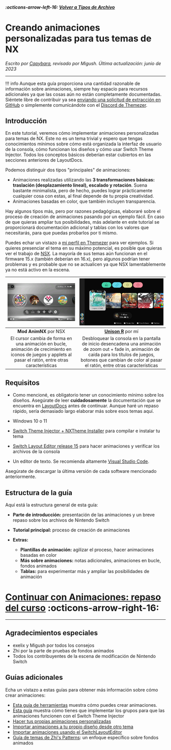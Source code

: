 ##### :octicons-arrow-left-16: [Volver a Tipos de Archivo](../filetypes.md)

# Creando animaciones personalizadas para tus temas de NX
_Escrito por [Capybara](https://themezer.net/creators/382997176307154945), revisado por Migush. Última actualización: junio de 2023_

---

!!! info
      Aunque esta guía proporciona una cantidad razonable de información sobre animaciones, siempre hay espacio para recursos adicionales ya que las cosas aún no están completamente documentadas. Siéntete libre de contribuir ya sea [enviando una solicitud de extracción en GitHub](https://github.com/ThemezerNX/LayoutDocs) o simplemente comunicándote con el [Discord de Themezer](https://discord.com/invite/nnm8wyM).

## Introducción

En este tutorial, veremos cómo implementar animaciones personalizadas para temas de NX. Este no es un tema trivial y espero que tengas conocimientos mínimos sobre cómo está organizada la interfaz de usuario de la consola, cómo funcionan los diseños y cómo usar Switch Theme Injector. Todos los conceptos básicos deberían estar cubiertos en las secciones anteriores de LayoutDocs.

Podemos distinguir dos tipos "principales" de animaciones:

- Animaciones realizadas utilizando las **3 transformaciones básicas: traslación (desplazamiento lineal), escalado y rotación**. Suena bastante minimalista, pero de hecho, puedes lograr prácticamente cualquier cosa con estas, al final depende de tu propia creatividad.
- Animaciones basadas en color, que también incluyen transparencia.

Hay algunos tipos más, pero por razones pedagógicas, elaboraré sobre el proceso de creación de animaciones pasando por un ejemplo fácil. En caso de que quieras ampliar tus posibilidades, más adelante en este tutorial se proporcionará documentación adicional y tablas con los valores que necesitarás, para que puedas probarlos por ti mismo.


Puedes echar un vistazo a [mi perfil en Themezer](https://themezer.net/creators/382997176307154945) para ver ejemplos. Si quieres presenciar el tema en su máximo potencial, es posible que quieras ver el trabajo de [NSX](https://www.youtube.com/channel/UCtvgkpsXAGp0P3dJr6buxRg). La mayoría de sus temas aún funcionan en el firmware 15.x (también deberían en 16.x), pero algunos podrían tener problemas y es probable que no se actualicen ya que NSX lamentablemente ya no está activo en la escena.

|                                        ![Mod AnimNX theme](nsx.jpg "Tema Mod AnimNX")                                       |                                                                           ![Tema Unison R](unisonR.jpg "Tema Unison R")                                                                          |
|:----------------------------------------------------------------------------------------------------------------------------:|:------------------------------------------------------------------------------------------------------------------------------------------------------------------------------------------------------------:|
|                                                    **Mod AnimNX** por NSX                                                   |                                                                     **[Unison R](https://themezer.net/packs/Unison-R-5fc)** por mí                                                                    |
| El cursor cambia de forma en una animación en bucle, animación de crecimiento en iconos de juegos y applets al pasar el ratón, entre otras características | Desbloquear la consola en la pantalla de inicio desencadena una animación de zoom out + fade in, animación de caída para los títulos de juegos, botones que cambian de color al pasar el ratón, entre otras características |

## Requisitos

- Como mencioné, es obligatorio tener un conocimiento mínimo sobre los diseños. Asegúrate de leer **cuidadosamente** la documentación que se encuentra en [LayoutDocs](https://layoutdocs.themezer.net/) antes de continuar. Aunque haré un repaso rápido, sería demasiado largo elaborar más sobre esos temas aquí.

- Windows 10 o 11

- [Switch Theme Injector + NXTheme Installer](https://github.com/exelix11/SwitchThemeInjector/releases) para compilar e instalar tu tema

- [Switch Layout Editor release 15](https://github.com/FuryBaguette/SwitchLayoutEditor) para hacer animaciones y verificar los archivos de la consola

- Un editor de texto. Se recomienda altamente [Visual Studio Code](https://code.visualstudio.com/download).

Asegúrate de descargar la última versión de cada software mencionado anteriormente.

## Estructura de la guía

Aquí está la estructura general de esta guía:

- **Parte de introducción:** presentación de las animaciones y un breve repaso sobre los archivos de Nintendo Switch

- **Tutorial principal:** proceso de creación de animaciones

- **Extras:** 
    - **Plantillas de animación:** agilizar el proceso, hacer animaciones basadas en color
    - **Más sobre animaciones:** notas adicionales, animaciones en bucle, fondos animados
    - **Tablas:** para experimentar más y ampliar las posibilidades de animación


# [Continuar con Animaciones: repaso del curso](refresher.md) :octicons-arrow-right-16:

---

## Agradecimientos especiales

- exelix y Migush por todos los consejos
- Zhi por la parte de pruebas de fondos animados
- Todos los contribuyentes de la escena de modificación de Nintendo Switch

## Guías adicionales

Echa un vistazo a estas guías para obtener más información sobre cómo crear animaciones:

- [Esta guía de herramientas](https://github.com/KillzXGaming/Switch-Toolbox/wiki/BFLYT-Editing#animations) muestra cómo puedes crear animaciones.
- [Esta guía](https://www.reddit.com/r/NXThemes/comments/biu5hc/making_your_own_custom_animations/) muestra cómo tienes que implementar los grupos para que las animaciones funcionen con el Switch Theme Injector
-   [Hacer tus propias animaciones personalizadas](https://www.reddit.com/r/NXThemes/comments/biu5hc/making_your_own_custom_animations/)
-   [Importar animaciones a tu propio diseño desde otro tema](https://www.reddit.com/r/NXThemes/comments/biti3d/importing_animations_to_your_own_layout_from/)
-   [Importar animaciones usando el SwitchLayoutEditor](https://www.reddit.com/r/NXThemes/comments/bkb5ix/importing_animations_using_the_layout_editor/)
- [Guía de temas de Zhi's Patterns](https://github.com/zzzribas/Patterns/wiki): un enfoque específico sobre fondos animados
